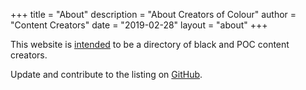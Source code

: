 +++
title = "About"
description = "About Creators of Colour"
author = "Content Creators"
date = "2019-02-28"
layout = "about"
+++

This website is [intended](https://twitter.com/_JaneyLaney/status/1453992199885033475) to be a directory of black and POC content creators.

Update and contribute to the listing on [GitHub](https://github.com/Crafting-With-Colour/crafting-with-colour/issues).
